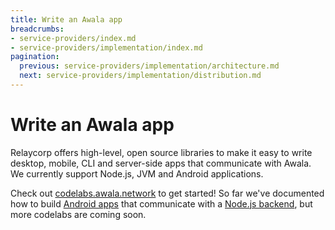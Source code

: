 ```yaml
---
title: Write an Awala app
breadcrumbs:
- service-providers/index.md
- service-providers/implementation/index.md
pagination:
  previous: service-providers/implementation/architecture.md
  next: service-providers/implementation/distribution.md
---
```


# Write an Awala app

Relaycorp offers high-level, open source libraries to make it easy to write desktop, mobile, CLI and server-side apps that communicate with Awala. We currently support Node.js, JVM and Android applications.

Check out [codelabs.awala.network](https://codelabs.awala.network) to get started! So far we've documented how to build [Android apps](https://codelabs.awala.network/codelabs/android-centralised/) that communicate with a [Node.js backend](https://codelabs.awala.network/codelabs/nodejs-pong/), but more codelabs are coming soon.
